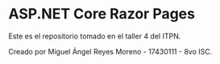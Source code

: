 # ASP.NET Core Razor Pages

Este es el repositorio tomado en el taller 4 del ITPN.

Creado por Miguel Ángel Reyes Moreno - 17430111 - 8vo ISC.
